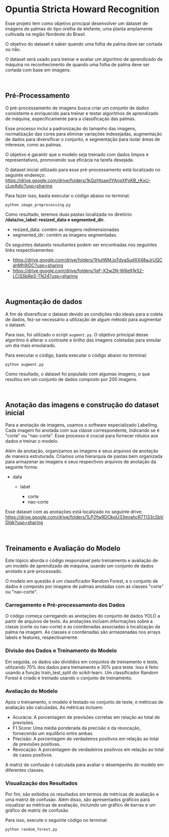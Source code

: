 # Opuntia Stricta Howard Recognition

Esse projeto tem como objetivo principal desenvolver um dataset de imagens de palmas do tipo orelha de elefante, uma planta amplamente cultivada na região Nordeste do Brasil. 

O objetivo do dataset é saber quando uma folha de palma deve ser cortada ou não. 

O dataset será usado para treinar e avaliar um algoritmo de aprendizado de máquina no reconhecimento de quando uma folha de palma deve ser cortada com base em imagens.

&nbsp;

## Pré-Processamento

O pré-processamento de imagens busca criar um conjunto de dados consistente e enriquecido para treinar e testar algoritmos de aprendizado de máquina, especificamente para a classificação das palmas. 

Esse processo inclui a padronização do tamanho das imagens, normalização das cores para eliminar variações indesejadas, augmentação de dados para diversificar o conjunto, e segmentação para isolar áreas de interesse, como as palmas. 

O objetivo é garantir que o modelo seja treinado com dados limpos e representativos, promovendo sua eficácia na tarefa desejada.

O dataset inicial utilizado para esse pré-processamento está localizado no seguinte endereço: https://drive.google.com/drive/folders/1kQzHtsae0YAnpXPsKB_rKxU-cLprAdic?usp=sharing. 

Para fazer isso, basta executar o código abaixo no terminal:

``` 
python image_preprocessing.py
```


Como resultado, teremos duas pastas localizada no diretório **/data/no_label: resized_data e segmented_dir.**

- resized_data: contém as imagens redimensionadas
- segmented_dir: contém as imagens segmentadas.

Os seguintes datasets resultantes podem ser encontradas nos seguintes links respectivamentes:

- https://drive.google.com/drive/folders/1HutWMJoTdyaSudXX48aJrUQCahMh9jDC?usp=sharing
- https://drive.google.com/drive/folders/1qF-X2w2N-W8e91k52-LCiSSbReS-TN24?usp=sharing 



&nbsp;


## Augmentação de dados

A fim de diversificar o dataset devido as condições não ideais para a coleta de dados, fez-se necessário a utilização de algum método para augmentar o dataset.

Para isso, foi utilizado o script `augment.py`. O objetivo principal desse algoritmo é alterar o contraste e brilho das imagens coletadas para simular um dia mais ensolarado. 

Para executar o código, basta executar o código abaixo no terminal:

```
python augment.py
```

Como resultado, o dataset foi populado com algumas imagens, o que resultou em um conjunto de dados composto por 200 imagens.


&nbsp;


## Anotação das imagens e construção do dataset inicial

Para a anotação de imagens, usamos o software especializado LabelImg. Cada imagem foi anotada com sua classe correspondente, indicando se é "corte" ou "nao-corte". Esse processo é crucial para fornecer rótulos aos dados e treinar o  modelo.

Além da anotação, organizamos as imagens e seus arquivos de anotação de maneira estruturada. Criamos uma hierarquia de pastas bem organizada para armazenar as imagens e seus respectivos arquivos de anotação da seguinte forma:

- data

    -  label
        
        
        - corte
        - nao-corte

Esse dataset com as anotações está localizado no seguinte drive: https://drive.google.com/drive/folders/1LP2fwRDOkpU33mrahcR7Tl33cSbVDlqk?usp=sharing 


&nbsp;


## Treinamento e Avaliação do Modelo
Este tópico aborda o código responsável pelo treinamento e avaliação de um modelo de aprendizado de máquina, usando um conjunto de dados anotado e pré-processado. 

O modelo em questão é um classificador Random Forest, e o conjunto de dados é composto por imagens de palmas anotadas com as classes "corte" ou "nao-corte".

### Carregamento e Pré-processamento dos Dados

O código começa carregando as anotações do conjunto de dados YOLO a partir de arquivos de texto. As anotações incluem informações sobre a classe (corte ou nao-corte) e as coordenadas associadas à localização da palma na imagem. As classes e coordenadas são armazenadas nos arrays labels e features, respectivamente.

### Divisão dos Dados e Treinamento do Modelo
Em seguida, os dados são divididos em conjuntos de treinamento e teste, utilizando 70% dos dados para treinamento e 30% para teste. Isso é feito usando a função train_test_split do scikit-learn. Um classificador Random Forest é criado e treinado usando o conjunto de treinamento.

### Avaliação do Modelo
Após o treinamento, o modelo é testado no conjunto de teste, e métricas de avaliação são calculadas. As métricas incluem:

- Acurácia: A porcentagem de previsões corretas em relação ao total de previsões.
- F1 Score: Uma média ponderada da precisão e da revocação, fornecendo um equilíbrio entre ambas.
- Precisão: A porcentagem de verdadeiros positivos em relação ao total de previsões positivas.
- Revocação: A porcentagem de verdadeiros positivos em relação ao total de casos positivos.

A matriz de confusão é calculada para avaliar o desempenho do modelo em diferentes classes.

### Visualização dos Resultados


Por fim, são exibidos os resultados em termos de métricas de avaliação e uma matriz de confusão. Além disso, são apresentados gráficos para visualizar as métricas de avaliação, incluindo um gráfico de barras e um gráfico de matriz de confusão.

Para isso, execute o seguinte código no terminal:

```
python random_forest.py
```